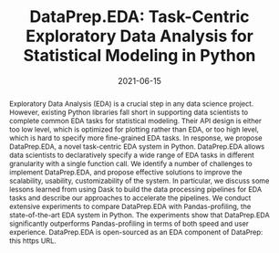 ---
title: "DataPrep.EDA: Task-Centric Exploratory Data Analysis for Statistical Modeling in Python"
authors: [Jinglin Peng, Weiyuan Wu, Brandon Lockhart, Song Bian, Jing Nathan Yan, Linghao Xu, Zhixuan Chi, Jeffrey Rzeszotarski, Jiannan Wang]

date: "2021-06-15"
doi: ""

# Schedule page publish date (NOT publication's date).
publishDate: "2021-06-15"

# Publication type.
# Legend: 0 = Uncategorized; 1 = Conference paper; 2 = Journal article;
# 3 = Preprint / Working Paper; 4 = Report; 5 = Book; 6 = Book section;
# 7 = Thesis; 8 = Patent
publication_types: ["1"]

# Publication name and optional abbreviated publication name.
publication: "SIGMOD 2021"
publication_short: "SIGMOD 2021"

abstract: >
 Exploratory Data Analysis (EDA) is a crucial step in any data science project. However, existing Python libraries fall short in supporting data scientists to complete common EDA tasks for statistical modeling. Their API design is either too low level, which is optimized for plotting rather than EDA, or too high level, which is hard to specify more fine-grained EDA tasks. In response, we propose DataPrep.EDA, a novel task-centric EDA system in Python. DataPrep.EDA allows data scientists to declaratively specify a wide range of EDA tasks in different granularity with a single function call. We identify a number of challenges to implement DataPrep.EDA, and propose effective solutions to improve the scalability, usability, customizability of the system. In particular, we discuss some lessons learned from using Dask to build the data processing pipelines for EDA tasks and describe our approaches to accelerate the pipelines. We conduct extensive experiments to compare DataPrep.EDA with Pandas-profiling, the state-of-the-art EDA system in Python. The experiments show that DataPrep.EDA significantly outperforms Pandas-profiling in terms of both speed and user experience. DataPrep.EDA is open-sourced as an EDA component of DataPrep: this https URL.

# Summary. An optional shortened abstract.
summary: ""

tags:
- DataPrep
- Exploratory Data Analysis

featured: false

links:
  - name: arXiv
    url: https://arxiv.org/abs/2104.00841

# Featured image
# To use, add an image named `featured.jpg/png` to your page's folder. 
image:
  caption: 'Image credit: [**Unsplash**](https://unsplash.com/photos/s9CC2SKySJM)'
  focal_point: ""
  preview_only: false

# Associated Projects (optional).
#   Associate this publication with one or more of your projects.
#   Simply enter your project's folder or file name without extension.
#   E.g. `internal-project` references `content/project/internal-project/index.md`.
#   Otherwise, set `projects: []`.
projects: []

# Slides (optional).
#   Associate this publication with Markdown slides.
#   Simply enter your slide deck's filename without extension.
#   E.g. `slides: "example"` references `content/slides/example/index.md`.
#   Otherwise, set `slides: ""`.
slides: ""
---